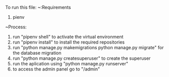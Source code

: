 To run this file:
~:Requirements 
  1. pienv

~Process:
  1. run "pipenv shell" to activate the virtual environment
  2. run "pipenv install" to install the required repositories
  3. run "python manage.py makemigrations python manage.py migrate" for the database migration
  4. run "python manage.py createsuperuser" to create the superuser
  5. run the aplication using "python manage.py runserver"
  6. to access the admin panel go to "/admin"
     

